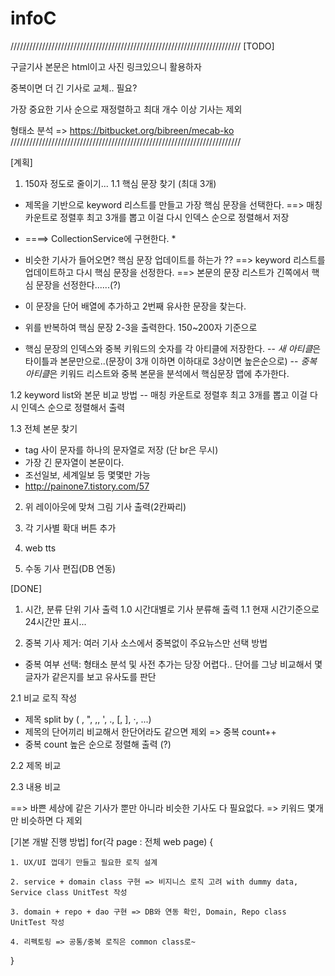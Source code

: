 infoC
=====

/////////////////////////////////////////////////////////////////////////
[TODO]

구글기사 본문은 html이고 사진 링크있으니 활용하자

중복이면 더 긴 기사로 교체.. 필요?
 
가장 중요한 기사 순으로 재정렬하고 최대 개수 이상 기사는 제외

형태소 분석 => https://bitbucket.org/bibreen/mecab-ko
/////////////////////////////////////////////////////////////////////////

[계획]
1. 150자 정도로 줄이기...
1.1 핵심 문장 찾기 (최대 3개)

- 제목을 기반으로 keyword 리스트를 만들고 가장 핵심 문장을 선택한다.
==> 매칭 카운트로 정렬후 최고 3개를 뽑고 이걸 다시 인덱스 순으로 정렬해서 저장
* ====> CollectionService에 구현한다. *


- 비슷한 기사가 들어오면? 핵심 문장 업데이트를 하는가 ?? 
==> keyword 리스트를 업데이트하고 다시 핵심 문장을 선정한다. 
==> 본문의 문장 리스트가 긴쪽에서 핵심 문장을 선정한다......(?)


- 이 문장을 단어 배열에 추가하고 2번째 유사한 문장을 찾는다.
- 위를 반복하여 핵심 문장 2-3을 출력한다. 150~200자 기준으로

- 핵심 문장의 인덱스와 중복 키워드의 숫자를 각 아티클에 저장한다.
-- *새 아티클*은 타이틀과 본문만으로..(문장이 3개 이하면 이하대로 3상이면 높은순으로)
-- *중복 아티클*은 키워드 리스트와 중복 본문을 분석에서 핵심문장 맵에 추가한다.

1.2 keyword list와 본문 비교 방법
-- 매칭 카운트로 정렬후 최고 3개를 뽑고 이걸 다시 인덱스 순으로 정렬해서 출력


1.3 전체 본문 찾기
- tag 사이 문자를 하나의 문자열로 저장 (단 br은 무시)
- 가장 긴 문자열이 본문이다.
- 조선일보, 세계일보 등 몇몇만 가능
- http://painone7.tistory.com/57



2. 위 레이아웃에 맞쳐 그림 기사 출력(2칸짜리)


3. 각 기사별 확대 버튼 추가


4. web tts


5. 수동 기사 편집(DB 연동)



[DONE]
1. 시간, 분류 단위 기사 출력
1.0 시간대별로 기사 분류해 출력
1.1 현재 시간기준으로 24시간만 표시...


2. 중복 기사 제거: 여러 기사 소스에서 중복없이 주요뉴스만 선택 방법 
- 중복 여부 선택: 형태소 분석 및 사전 추가는 당장 어렵다.. 단어를 그냥 비교해서 몇글자가 같은지를 보고 유사도를 판단

2.1 비교 로직 작성
- 제목 split by ( , ", \,, ', ., [, ], ·, ...) 
- 제목의 단어끼리 비교해서 한단어라도 같으면 제외 => 중복 count++
- 중복 count 높은 순으로 정렬해 출력 (?)

2.2 제목 비교


2.3 내용 비교

==> 바쁜 세상에 같은 기사가 뿐만 아니라 비슷한 기사도 다 필요없다. => 키워드 몇개만 비슷하면 다 제외 




[기본 개발 진행 방법] 
for(각 page : 전체 web page) {

	1. UX/UI 껍데기 만들고 필요한 로직 설계 
	
    2. service + domain class 구현 => 비지니스 로직 고려 with dummy data, Service class UnitTest 작성

    3. domain + repo + dao 구현 => DB와 연동 확인, Domain, Repo class UnitTest 작성

    4. 리펙토링 => 공통/중복 로직은 common class로~
    
}
